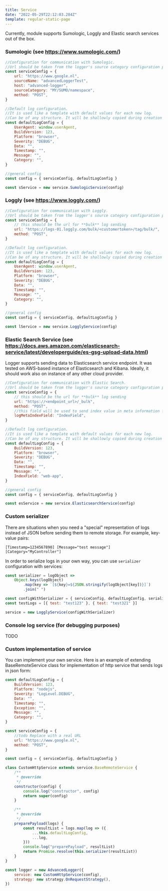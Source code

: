 ```yaml
---
title: Service
date: "2022-05-29T22:12:03.284Z"
template: regular-static-page
---
```


Currently, module supports Sumologic, Loggly and Elastic search services out of the box.

### Sumologic (see https://www.sumologic.com/)

```javascript
//Configuration for communication with Sumologic.
//Url should be taken from the logger's source category configuration page.
const serviceConfig = {
    url: "https://www.google.nl",
    sourceName: "advancedLoggerTest",
    host: "advanced-logger",
    sourceCategory: "MY/SUMO/namespace",
    method: "POST",
}

//Default log configuration.
//It is used like a template with default values for each new log.
//Can be of any structure. It will be shallowly copied during creation of a new log record.
const defaultLogConfig = {
    UserAgent: window.userAgent,
    BuildVersion: 123,
    Platform: "browser",
    Severity: "DEBUG",
    Data: "",
    Timestamp: "",
    Message: "",
    Category: "",
}

//general config
const config = { serviceConfig, defaultLogConfig }

const sService = new service.SumologicService(config)
```

### Loggly (see https://www.loggly.com/)

```javascript
//Configuration for communication with Loggly.
//Url should be taken from the logger's source category configuration page.
const serviceConfig = {
    // this should be the url for **bulk** log sending
    url: "https://logs-01.loggly.com/bulk/<customertoken>/tag/bulk/",
    method: "POST",
}

//Default log configuration.
//It is used like a template with default values for each new log.
//Can be of any structure. It will be shallowly copied during creation of a new log record.
const defaultLogConfig = {
    UserAgent: window.userAgent,
    BuildVersion: 123,
    Platform: "browser",
    Severity: "DEBUG",
    Data: "",
    Timestamp: "",
    Message: "",
    Category: "",
}

//general config
const config = { serviceConfig, defaultLogConfig }

const lService = new service.LogglyService(config)
```

### Elastic Search Service (see https://docs.aws.amazon.com/elasticsearch-service/latest/developerguide/es-gsg-upload-data.html)

Logger supports sending data to Elasticsearch service endpoint. It was tested on AWS-based instance of Elasticsearch and Kibana. Ideally, it should work also on instance of any other cloud provider.

```javascript
//Configuration for communication with Elastic Search.
//Url should be taken from the logger's source category configuration page.
const serviceConfig = {
    // this should be the url for **bulk** log sending
    url: "https://<endpoint_url>/_bulk",
    method: "POST",
    //this field will be used to send index value in meta information for each log
    logMetaIndexField: "IndexField",
}

//Default log configuration.
//It is used like a template with default values for each new log.
//Can be of any structure. It will be shallowly copied during creation of a new log record.
const defaultLogConfig = {
    BuildVersion: 123,
    Platform: "browser",
    Severity: "DEBUG",
    Data: "",
    Timestamp: "",
    Message: "",
    IndexField: "web-app",
}

//general config
const config = { serviceConfig, defaultLogConfig }

const esService = new service.ElasticsearchService(config)
```

### Custom serializer

There are situations when you need a "special" representation of logs instead of JSON before sending them to remote storage. For example, key-value pairs:

```
[Timestamp=1234567890] [Message="test message"] [Category="MyController"]
```

In order to serialize logs in your own way, you can use `serializer` configuration with services:

```javascript
const serializer = logObject =>
    Object.keys(logObject)
        .map(key => `[${key}=${JSON.stringify(logObject[key])}]`)
        .join(" ")

const configWithSerializer = { serviceConfig, defaultLogConfig, serializer }
const testLogs = [{ test: "test123" }, { test: "test321" }]

service = new LogglyService(configWithSerializer)
```

### Console log service (for debugging purposes)

TODO

### Custom implementation of service

You can implement your own service. Here is an example of extending BaseRemoteService class for implementation of http service that sends logs in json form:

```javascript
const defaultLogConfig = {
    BuildVersion: 123,
    Platform: "nodejs",
    Severity: "LogLevel.DEBUG",
    Data: "",
    Timestamp: "",
    Exception: "",
    Message: "",
    Category: "",
}

const serviceConfig = {
    //todo Replace with a real URL
    url: "https://www.google.nl",
    method: "POST",
}

const config = { serviceConfig, defaultLogConfig }

class CustomHttpService extends service.BaseRemoteService {
    /**
     * @override
     */
    constructor(config) {
        console.log("constructor", config)
        return super(config)
    }

    /**
     * @override
     */
    preparePayload(logs) {
        const resultList = logs.map(log => ({
            ...this.defaultLogConfig,
            ...log,
        }))
        console.log("preparePayload", resultList)
        return Promise.resolve(this.serializer(resultList))
    }
}

const logger = new AdvancedLogger({
    service: new CustomHttpService(config),
    strategy: new strategy.OnRequestStrategy(),
})
```
